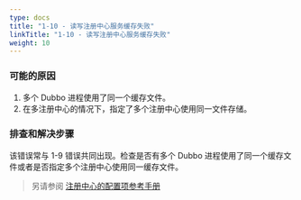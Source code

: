 ```yaml
---
type: docs
title: "1-10 - 读写注册中心服务缓存失败"
linkTitle: "1-10 - 读写注册中心服务缓存失败"
weight: 10
---
```


### 可能的原因
1. 多个 Dubbo 进程使用了同一个缓存文件。
2. 在多注册中心的情况下，指定了多个注册中心使用同一文件存储。

### 排查和解决步骤
该错误常与 1-9 错误共同出现。检查是否有多个 Dubbo 进程使用了同一个缓存文件或者是否指定多个注册中心使用同一缓存文件。

> 另请参阅
[注册中心的配置项参考手册](https://dubbo.apache.org/zh-cn/docs3-v2/java-sdk/reference-manual/config/properties/#registry)
